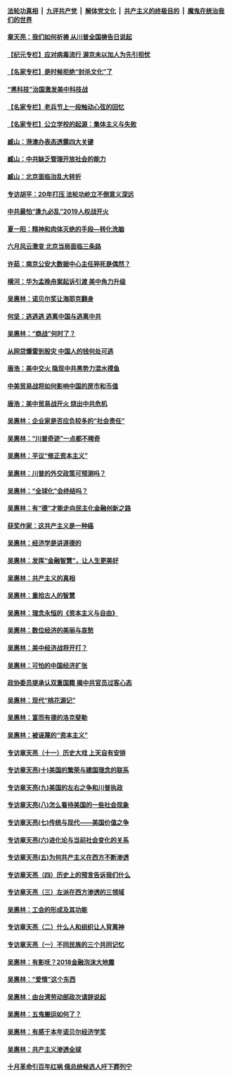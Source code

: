 

####  [法轮功真相](../../../../basic/blob/master/README.md?t=07070102) &nbsp;|&nbsp; [九评共产党](../../../../9ping.md/blob/master/README.md?t=07070102) &nbsp;|&nbsp; [解体党文化](../../../../jtdwh.md/blob/master/README.md?t=07070102)  &nbsp;|&nbsp; [共产主义的终极目的](../../../../gczydzjmd.md/blob/master/README.md?t=07070102) &nbsp;|&nbsp; [魔鬼在统治我们的世界](../../../../mgztzwmdsj.md/blob/master/README.md?t=07070102) 

#### [章天亮：我们如何祈祷 从川普全国祷告日说起](../pages/nsc423/n11944627.md?t=07070102) 

#### [【纪元专栏】应对病毒流行 渥京未以加人为先引担忧](../pages/nsc423/n11875714.md?t=07070102) 

#### [【名家专栏】是时候拒绝“封杀文化”了](../pages/nsc423/n11814093.md?t=07070102) 

#### [“黑科技”治国激发美中科技战](../pages/nsc423/n11638056.md?t=07070102) 

#### [【名家专栏】老兵节上一段触动心弦的回忆](../pages/nsc423/n11646016.md?t=07070102) 

#### [【名家专栏】公立学校的起源：集体主义与失败](../pages/nsc423/n11601833.md?t=07070102) 

#### [臧山：港澳办表态透露四大关键](../pages/nsc423/n11421628.md?t=07070102) 

#### [臧山：中共缺乏管理开放社会的能力](../pages/nsc423/n11407457.md?t=07070102) 

#### [臧山：北京面临治乱大转折](../pages/nsc423/n11406895.md?t=07070102) 

#### [专访胡平：20年打压 法轮功屹立不倒意义深远](../pages/nsc423/n11398800.md?t=07070102) 

#### [中共最怕“逢九必乱”2019人权战开火](../pages/nsc423/n11385248.md?t=07070102) 

#### [夏一阳：精神和肉体灭绝的手段—转化洗脑](../pages/nsc423/n11368250.md?t=07070102) 

#### [六月风云激变 北京当局面临三条路](../pages/nsc423/n11313668.md?t=07070102) 

#### [许茹：南京公安大数据中心主任猝死是偶然？](../pages/nsc423/n11064744.md?t=07070102) 

#### [横河：华为孟晚舟案起诉引渡 美中角力升级](../pages/nsc423/n11027230.md?t=07070102) 

#### [吴惠林：诺贝尔奖让海耶克翻身](../pages/nsc423/n10890049.md?t=07070102) 

#### [何坚：逃逃逃 逃离中国与逃离中共](../pages/nsc423/n10592891.md?t=07070102) 

#### [吴惠林：“商战”何时了？](../pages/nsc423/n10573558.md?t=07070102) 

#### [从网贷爆雷到股灾 中国人的钱何处可逃](../pages/nsc423/n10572800.md?t=07070102) 

#### [唐浩：美中交火 隐现中共黑势力混水摸鱼](../pages/nsc423/n10544040.md?t=07070102) 

#### [中美贸易战将如何影响中国的房市和币值](../pages/nsc423/n10543697.md?t=07070102) 

#### [唐浩：美中贸易战开火 烧出中共危机](../pages/nsc423/n10540126.md?t=07070102) 

#### [吴惠林：企业家是否应负较多的“社会责任”](../pages/nsc423/n10535022.md?t=07070102) 

#### [吴惠林：“川普奇迹”一点都不稀奇](../pages/nsc423/n10512808.md?t=07070102) 

#### [吴惠林：平议“修正资本主义”](../pages/nsc423/n10495724.md?t=07070102) 

#### [吴惠林：川普的外交政策可预测吗？](../pages/nsc423/n10462387.md?t=07070102) 

#### [吴惠林：“全球化”会终结吗？](../pages/nsc423/n10452838.md?t=07070102) 

#### [吴惠林：有“德”才能走向民主化金融创新之路](../pages/nsc423/n10432292.md?t=07070102) 

#### [获奖作家：这共产主义是一种癌](../pages/nsc423/n10431541.md?t=07070102) 

#### [吴惠林：经济学是讲道德的](../pages/nsc423/n10398014.md?t=07070102) 

#### [吴惠林：发挥“金融智慧”，让人生更美好](../pages/nsc423/n10375019.md?t=07070102) 

#### [吴惠林：共产主义的真相](../pages/nsc423/n10351394.md?t=07070102) 

#### [吴惠林：重拾古人的智慧](../pages/nsc423/n10337691.md?t=07070102) 

#### [吴惠林：理念永恒的《资本主义与自由》](../pages/nsc423/n10316274.md?t=07070102) 

#### [吴惠林：数位经济的美丽与哀愁](../pages/nsc423/n10292946.md?t=07070102) 

#### [吴惠林：美中经济战将开打？](../pages/nsc423/n10258825.md?t=07070102) 

#### [吴惠林：可怕的中国经济扩张](../pages/nsc423/n10219147.md?t=07070102) 

#### [政协委员提承认双重国籍 揭中共官员过客心态](../pages/nsc423/n10208809.md?t=07070102) 

#### [吴惠林：现代“桃花源记”](../pages/nsc423/n10185234.md?t=07070102) 

#### [吴惠林：富而有德的洛克斐勒](../pages/nsc423/n10142264.md?t=07070102) 

#### [吴惠林：被诬蔑的“资本主义”](../pages/nsc423/n10124816.md?t=07070102) 

#### [专访章天亮（十一）历史大戏 上天自有安排](../pages/nsc423/n10094905.md?t=07070102) 

#### [专访章天亮(十)美国的繁荣与建国理念的联系](../pages/nsc423/n10094899.md?t=07070102) 

#### [专访章天亮(九)美国的左右之争和川普执政](../pages/nsc423/n10094889.md?t=07070102) 

#### [专访章天亮(八)怎么看待美国的一些社会现象](../pages/nsc423/n10094857.md?t=07070102) 

#### [专访章天亮(七)传统与现代——美国价值之争](../pages/nsc423/n10093140.md?t=07070102) 

#### [专访章天亮(六)进化论与当前社会变化的关系](../pages/nsc423/n10092036.md?t=07070102) 

#### [专访章天亮(五)为何共产主义在西方不断渗透](../pages/nsc423/n10083620.md?t=07070102) 

#### [专访章天亮（四）历史上的预言告诉我们什么](../pages/nsc423/n10083606.md?t=07070102) 

#### [专访章天亮（三）左派在西方渗透的三领域](../pages/nsc423/n10081115.md?t=07070102) 

#### [吴惠林：工会的形成及其功能](../pages/nsc423/n10080633.md?t=07070102) 

#### [专访章天亮（二）什么人和组织让人背离神](../pages/nsc423/n10076637.md?t=07070102) 

#### [专访章天亮（一）不同民族的三个共同记忆](../pages/nsc423/n10074188.md?t=07070102) 

#### [吴惠林：有影呒？2018金融泡沫大地震](../pages/nsc423/n10040534.md?t=07070102) 

#### [吴惠林：“爱情”这个东西](../pages/nsc423/n10019423.md?t=07070102) 

#### [吴惠林：由台湾劳动部政次请辞说起](../pages/nsc423/n9979679.md?t=07070102) 

#### [吴惠林：五鬼搬运如何了？](../pages/nsc423/n9925338.md?t=07070102) 

#### [吴惠林：有感于本年诺贝尔经济学奖](../pages/nsc423/n9871883.md?t=07070102) 

#### [吴惠林：共产主义渗透全球](../pages/nsc423/n9812748.md?t=07070102) 

#### [十月革命引百年红祸 俄总统候选人吁下葬列宁](../pages/nsc423/n9810182.md?t=07070102) 

